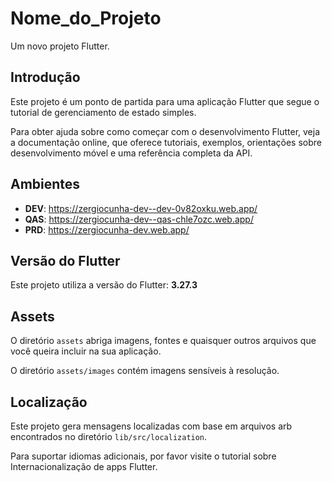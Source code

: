 # Nome_do_Projeto

Um novo projeto Flutter.

## Introdução

Este projeto é um ponto de partida para uma aplicação Flutter que segue o
tutorial de gerenciamento de estado simples.

Para obter ajuda sobre como começar com o desenvolvimento Flutter, veja a
documentação online, que oferece tutoriais,
exemplos, orientações sobre desenvolvimento móvel e uma referência completa da API.

## Ambientes

- **DEV**: https://zergiocunha-dev--dev-0v82oxku.web.app/
- **QAS**: https://zergiocunha-dev--qas-chle7ozc.web.app/
- **PRD**: https://zergiocunha-dev.web.app/

## Versão do Flutter

Este projeto utiliza a versão do Flutter: **3.27.3**

## Assets

O diretório `assets` abriga imagens, fontes e quaisquer outros arquivos que você queira
incluir na sua aplicação.

O diretório `assets/images` contém imagens sensíveis à resolução.

## Localização

Este projeto gera mensagens localizadas com base em arquivos arb encontrados no
diretório `lib/src/localization`.

Para suportar idiomas adicionais, por favor visite o tutorial sobre
Internacionalização de apps Flutter.